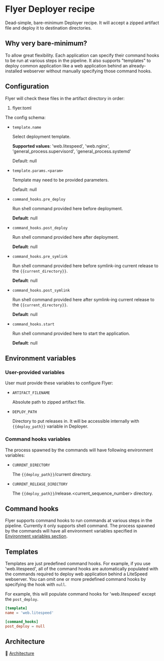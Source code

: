 # Flyer Deployer recipe

Dead-simple, bare-minimum Deployer recipe. It will accept a zipped artifact file and deploy it to destination directories.

## Why very bare-minimum?

To allow great flexibility. Each application can specify their command hooks to be run at various steps in the pipeline. It also supports "templates" to deploy common application like a web application behind an already-installed webserver without manually specifying those command hooks.

## Configuration

Flyer will check these files in the artifact directory in order:

1. flyer.toml

The config schema:

- `template.name`

  Select deployment template.

  **Supported values**: 'web.litespeed', 'web.nginx', 'general_process.supervisord', 'general_process.systemd'

  Default: null

- `template.params.<param>`

  Template may need to be provided parameters.

  Default: null

- `command_hooks.pre_deploy`

  Run shell command provided here before deployment.

  **Default**: null

- `command_hooks.post_deploy`

  Run shell command provided here after deployment.

  **Default**: null

- `command_hooks.pre_symlink`

  Run shell command provided here before symlink-ing current release to the `{{current_directory}}`.

  **Default**: null

- `command_hooks.post_symlink`

  Run shell command provided here after symlink-ing current release to the `{{current_directory}}`.

  **Default**: null

- `command_hooks.start`

  Run shell command provided here to start the application.

  **Default**: null

## Environment variables

### User-provided variables

User must provide these variables to configure Flyer:

- `ARTIFACT_FILENAME`

  Absolute path to zipped artifact file.

- `DEPLOY_PATH`

  Directory to put releases in. It will be accessible internally with `{{deploy_path}}` variable in Deployer.

### Command hooks variables

The process spawned by the commands will have following environment variables:

- `CURRENT_DIRECTORY`

  The `{{deploy_path}}`/current directory.

- `CURRENT_RELEASE_DIRECTORY`

  The `{{deploy_path}}`/release.<current_sequence_number> directory.

## Command hooks

Flyer supports command hooks to run commands at various steps in the pipeline. Currently it only supports shell command. The process spawned by the commands will have all environment variables specified in [Environment variables section](#environment-variables).

## Templates

Templates are just predefined command hooks. For example, if you use 'web.litespeed', all of the command hooks are automatically populated with the commands required to deploy web application behind a LiteSpeed webserver. You can omit one or more predefined command hooks by specifying the hook with `null`.

For example, this will populate command hooks for 'web.litespeed' except the `post_deploy`.

```toml
[template]
name = 'web.litespeed'

[command_hooks]
post_deploy = null
```

## Architecture

🔗 [Architecture](./docs/architecture.md)
